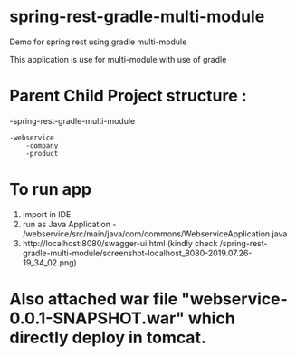# spring-rest-gradle-multi-module
Demo for spring rest using gradle multi-module

This application is use for multi-module with use of gradle

# Parent Child Project structure :
-spring-rest-gradle-multi-module

	-webservice
		-company
   	 	-product

# To run app
1) import in IDE
2) run as Java Application - /webservice/src/main/java/com/commons/WebserviceApplication.java 
3) http://localhost:8080/swagger-ui.html (kindly check /spring-rest-gradle-multi-module/screenshot-localhost_8080-2019.07.26-19_34_02.png)

# Also attached war file "webservice-0.0.1-SNAPSHOT.war" which directly deploy in tomcat.


